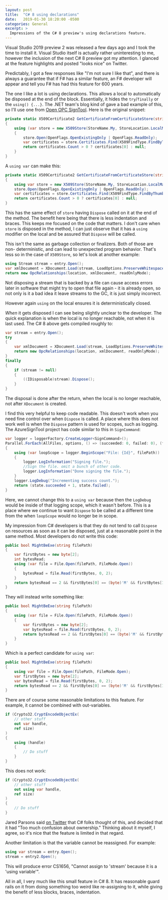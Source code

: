 ```yaml
---
layout: post
title:  "C# 8 using declarations"
date:   2019-01-30 18:20:00 -0500
categories: General
excerpt: >
  Impressions of the C# 8 preview's using declarations feature.
---
```


Visual Studio 2019 preview 2 was released a few days ago and I took the time
to install it. Visual Studio itself is actually rather uninteresting to me,
however the inclusion of the next C# 8 preview got my attention. I glanced at
the feature highlights and posted "looks nice" on Twitter.

Predictably, I got a few responses like "I'm not sure I like that", and there is
always a guarantee that if F# has a similar feature, an F# developer will appear
and tell you F# has had this feature for 600 years.

The one I like a lot is using declarations. This allows a local to automatically
be disposed at the end of the block. Essentially, it hides the `try`/`finally`
or the `using() {...}`. The .NET team's blog kind of gave a bad example of this,
so I'll use one from [Open OPC SignTool][1]. Here is the original snippet:

```csharp
private static X509Certificate2 GetCertificateFromCertificateStore(string sha1)
{
    using (var store = new X509Store(StoreName.My, StoreLocation.LocalMachine))
    {
        store.Open(OpenFlags.OpenExistingOnly | OpenFlags.ReadOnly);
        var certificates = store.Certificates.Find(X509FindType.FindByThumbprint, sha1, false);
        return certificates.Count > 0 ? certificates[0] : null;
    }
}
```

A `using var` can make this:

```csharp
private static X509Certificate2 GetCertificateFromCertificateStore(string sha1)
{
    using var store = new X509Store(StoreName.My, StoreLocation.LocalMachine);
    store.Open(OpenFlags.OpenExistingOnly | OpenFlags.ReadOnly);
    var certificates = store.Certificates.Find(X509FindType.FindByThumbprint, sha1, false);
    return certificates.Count > 0 ? certificates[0] : null;
}
```

This has the same effect of `store` having `Dispose` called on it at the end of
the method. The benefit here being that there is less indentation and braces.
This keeps me focused on the code that matters. I don't care when `store` is
disposed in the method, I can just observe that it has a `using` modifier on the
local and be assured that `Dispose` will be called.

This isn't the same as garbage collection or finalizers. Both of those are non-
deterministic, and can lead to unexpected program behavior. That's less so in
the case of `X509Store`, so let's look at another example:

```csharp
using Stream stream = entry.Open();
var xmlDocument = XDocument.Load(stream, LoadOptions.PreserveWhitespace);
return new OpcRelationships(location, xmlDocument, readOnlyMode);
```

Not disposing a stream that is backed by a file can cause access errors later in
software that might try to open that file again - it is already open, so not
only is it a bad idea it leave streams to the GC, it is just simply incorrect.

However again `using` on the local ensures it is deterministically closed.

_When_ it gets disposed I can see being slightly unclear to the developer. The
quick explanation is when the local is no longer reachable, not when it is last
used. The C# 8 above gets compiled roughly to:

```csharp
var stream = entry.Open();
try
{
    var xmlDocument = XDocument.Load(stream, LoadOptions.PreserveWhitespace);
    return new OpcRelationships(location, xmlDocument, readOnlyMode);
}
finally
{
    if (stream != null)
    {
        ((IDisposable)stream).Dispose();
    }
}
```

The disposal is done after the return, when the local is no longer reachable,
not after `XDocument` is created.

I find this very helpful to keep code readable. This doesn't work when you need
fine control over when `Dispose` is called. A place where this does not work
well is when the `Dispose` pattern is used for scopes, such as logging. The
AzureSignTool project has code similar to this in `SignCommand`:

```csharp
var logger = loggerFactory.CreateLogger<SignCommand>();
Parallel.ForEach(AllFiles, options, () => (succeeded: 0, failed: 0), (filePath, pls, state) =>
{
    using (var loopScope = logger.BeginScope("File: {Id}", filePath))
    {
        logger.LogInformation("Signing file.");
        //Sign the file. omit a bunch of other code.
        logger.LogInformation("Done signing the file.");
    }
    logger.LogDebug("Incrementing success count.");
    return (state.succeeded + 1, state.failed);
}
```


Here, we cannot change this to a `using var` because then the `LogDebug` would
be inside of that logging scope, which it wasn't before. This is a place where
we continue to want `Dispose` to be called at a different time from the when
`loopScope` would no longer be in scope.

My impression from C# developers is that they do not tend to call `Dispose` 
on resources as soon as it can be disposed, just at a reasonable point in the
same method. Most developers do not write this code:

```csharp
public bool MightBeExe(string filePath)
{
    var firstBytes = new byte[2];
    int bytesRead;
    using (var file = File.Open(filePath, FileMode.Open))
    {
        bytesRead = file.Read(firstBytes, 0, 2);
    }
    return bytesRead == 2 && firstBytes[0] == (byte)'M' && firstBytes[1] == (byte)'Z';
}
```

They will instead write something like:

```csharp
public bool MightBeExe(string filePath)
{
    using (var file = File.Open(filePath, FileMode.Open))
    {
        var firstBytes = new byte[2];
        var bytesRead = file.Read(firstBytes, 0, 2);
        return bytesRead == 2 && firstBytes[0] == (byte)'M' && firstBytes[1] == (byte)'Z';
    }
}
```

Which is a perfect candidate for `using var`:

```csharp
public bool MightBeExe(string filePath)
{
    using var file = File.Open(filePath, FileMode.Open);
    var firstBytes = new byte[2];
    var bytesRead = file.Read(firstBytes, 0, 2);
    return bytesRead == 2 && firstBytes[0] == (byte)'M' && firstBytes[1] == (byte)'Z';
}
```

There are of course some reasonable limitations to this feature. For example,
it cannot be combined with out-variables.

```csharp
if (Crypto32.CryptEncodeObjectEx(
    // other stuff
    out var handle,
    ref size)
)
{
    using (handle)
    {
        // Do stuff
    }
}
```

This does not work:

```csharp
if (Crypto32.CryptEncodeObjectEx(
    // other stuff
    out using var handle,
    ref size)
)
{
    // Do stuff
}
```

Jared Parsons said [on Twitter][2] that C# folks thought of this, and decided
that it had "Too much confusion about ownership." Thinking about it myself, I
agree, so it's nice that the feature is limited in that regard.

Another limitation is that the variable cannot be reassigned. For example:

```csharp
using var stream = entry.Open();
stream = entry2.Open();
```

This will produce error CS1656, "Cannot assign to 'stream' because it is a
'using variable'".

All in all, I very much like this small feature in C# 8. It has reasonable guard
rails on it from doing something too weird like re-assigning to it, while giving
the benefit of less blocks, braces, indentation.

[1]: https://github.com/vcsjones/FiddlerCert
[2]: https://twitter.com/jaredpar/status/1088832515861663744